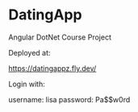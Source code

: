 # DatingApp
Angular DotNet Course Project

 
 Deployed at:
 
 https://datingappz.fly.dev/
 
 Login with:
  
username: lisa
password: Pa$$w0rd
